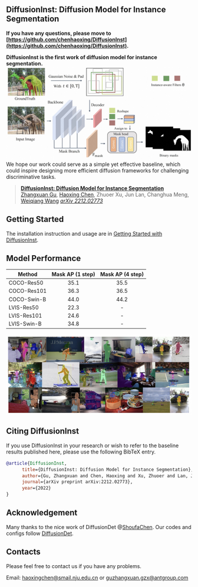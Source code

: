## DiffusionInst: Diffusion Model for Instance Segmentation

**If you have any questions, please move to [https://github.com/chenhaoxing/DiffusionInst](https://github.com/chenhaoxing/DiffusionInst).**

**DiffusionInst is the first work of diffusion model for instance segmentation.**
![](figure/framework.jpeg)
We hope our work could serve as a simple yet effective baseline, which could inspire designing more efficient diffusion frameworks for challenging discriminative tasks.

> [**DiffusionInst: Diffusion Model for Instance Segmentation**](https://arxiv.org/abs/2212.02773)               
> [Zhangxuan Gu](https://scholar.google.com/citations?user=Wkp3s68AAAAJ&hl=zh-CN&oi=ao), [Haoxing Chen](https://scholar.google.com/citations?hl=zh-CN&pli=1&user=BnS7HzAAAAAJ), Zhuoer Xu, Jun Lan, Changhua Meng, [Weiqiang Wang](https://scholar.google.com/citations?hl=zh-CN&user=yZ5iffAAAAAJ) 
> *[arXiv 2212.02773](https://arxiv.org/abs/2212.02773)*  

## Getting Started
The installation instruction and usage are in [Getting Started with DiffusionInst](GETTING_STARTED.md).

## Model Performance
Method | Mask AP (1 step) | Mask AP (4 step) 
--- |:---:|:---:
COCO-Res50 | 35.1| 35.5 
COCO-Res101 | 36.3| 36.5 
COCO-Swin-B| 44.0| 44.2
LVIS-Res50 | 22.3| - 
LVIS-Res101| 24.6| - 
LVIS-Swin-B| 34.8| - 

![](figure/visual.jpeg)

## Citing DiffusionInst

If you use DiffusionInst in your research or wish to refer to the baseline results published here, please use the following BibTeX entry.

```BibTeX
@article{DiffusionInst,
      title={DiffusionInst: Diffusion Model for Instance Segmentation},
      author={Gu, Zhangxuan and Chen, Haoxing and Xu, Zhuoer and Lan, Jun and Meng, Changhua and Wang, Weiqiang},
      journal={arXiv preprint arXiv:2212.02773},
      year={2022}
}
```
## Acknowledgement
Many thanks to the nice work of DiffusionDet @[ShoufaChen](https://github.com/ShoufaChen). Our codes and configs follow [DiffusionDet](https://github.com/ShoufaChen/DiffusionDet).
## Contacts
Please feel free to contact us if you have any problems.

Email: [haoxingchen@smail.nju.edu.cn](haoxingchen@smail.nju.edu.cn) or [guzhangxuan.gzx@antgroup.com](guzhangxuan.gzx@antgroup.com)


